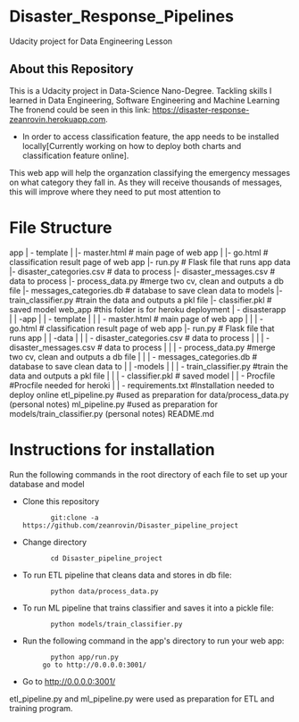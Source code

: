 # Disaster_Response_Pipelines
Udacity project for Data Engineering Lesson


## About this Repository

This is a Udacity project in Data-Science Nano-Degree. Tackling skills I learned in Data Engineering, Software Engineering and Machine Learning
The fronend could be seen in this link: https://disaster-response-zeanrovin.herokuapp.com. 
* In order to access classification feature, the app needs to be installed locally[Currently working on how to deploy both charts and classification feature online].

This web app will help the organzation classifying the emergency messages on what category they fall in. As they will receive thousands of messages, this will improve where they need to put most attention to

# File Structure
app
| - template
| |- master.html # main page of web app
| |- go.html # classification result page of web app
|- run.py # Flask file that runs app
data
|- disaster_categories.csv # data to process
|- disaster_messages.csv # data to process
|- process_data.py #merge two cv, clean and outputs a db file
|- messages_categories.db # database to save clean data to
models
|- train_classifier.py #train the data and outputs a pkl file
|- classifier.pkl # saved model
web_app #this folder is for heroku deployment
| - disasterapp
| | -app
| | - template
| | | - master.html # main page of web app
| | | - go.html # classification result page of web app
|- run.py # Flask file that runs app
| | -data
| | | - disaster_categories.csv # data to process
| | | - disaster_messages.csv # data to process
| | | - process_data.py #merge two cv, clean and outputs a db file
| | | - messages_categories.db # database to save clean data to
| | -models
| | | - train_classifier.py #train the data and outputs a pkl file
| | | - classifier.pkl # saved model
| | - Procfile #Procfile needed for heroki
| | - requirements.txt #Installation needed to deploy online
etl_pipeline.py #used as preparation for data/process_data.py (personal notes)
ml_pipeline.py #used as preparation for models/train_classifier.py (personal notes)
README.md

# Instructions for installation

Run the following commands in the root directory of each file to set up your database and model

  * Clone this repository
  
               git:clone -a https://github.com/zeanrovin/Disaster_pipeline_project
	       
  * Change directory
  
               cd Disaster_pipeline_project

  * To run ETL pipeline that cleans data and stores in db file: 
  
               python data/process_data.py
    
  * To run ML pipeline that trains classifier and saves it into a pickle file: 
  
               python models/train_classifier.py
               
  * Run the following command in the app's directory to run your web app: 
  
               python app/run.py
             go to http://0.0.0.0:3001/
             
   * Go to http://0.0.0.0:3001/
	  
etl_pipeline.py and ml_pipeline.py were used as preparation for ETL and training program.
